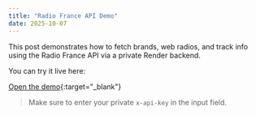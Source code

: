 ```yaml
---
title: "Radio France API Demo"
date: 2025-10-07
---
```


This post demonstrates how to fetch brands, web radios, and track info using the Radio France API via a private Render backend.

You can try it live here:

[Open the demo](/api-demo/index.html){:target="_blank"}

> Make sure to enter your private `x-api-key` in the input field.

